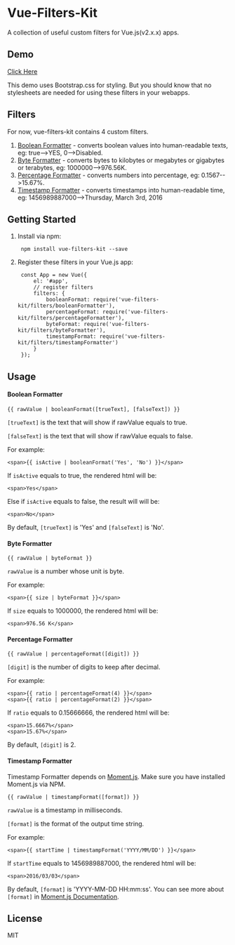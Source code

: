 # Vue-Filters-Kit

A collection of useful custom filters for Vue.js(v2.x.x) apps.

## Demo

[Click Here](https://panteng.github.io/vue-filters-kit/)

This demo uses Bootstrap.css for styling. But you should know that no stylesheets are needed for using these filters in your webapps.

## Filters

For now, vue-filters-kit contains 4 custom filters.

1. [Boolean Formatter](#boolean-formatter) - converts boolean values into human-readable texts, eg: true-->YES, 0-->Disabled.
2. [Byte Formatter](#byte-formatter) - converts bytes to kilobytes or megabytes or gigabytes or terabytes, eg: 1000000-->976.56K.
3. [Percentage Formatter](#percentage-formatter) - converts numbers into percentage, eg: 0.1567-->15.67%.
4. [Timestamp Formatter](#timestamp-formatter) - converts timestamps into human-readable time, eg: 1456989887000-->Thursday, March 3rd, 2016

## Getting Started

1. Install via npm:

        npm install vue-filters-kit --save

2. Register these filters in your Vue.js app:

        const App = new Vue({
            el: '#app',
            // register filters
            filters: {
                booleanFormat: require('vue-filters-kit/filters/booleanFormatter'),
                percentageFormat: require('vue-filters-kit/filters/percentageFormatter'),
                byteFormat: require('vue-filters-kit/filters/byteFormatter'),
                timestampFormat: require('vue-filters-kit/filters/timestampFormatter')
            }
        });

## Usage

#### Boolean Formatter

`{{ rawValue | booleanFormat([trueText], [falseText]) }}`

`[trueText]` is the text that will show if rawValue equals to true.

`[falseText]` is the text that will show if rawValue equals to false.

For example:

    <span>{{ isActive | booleanFormat('Yes', 'No') }}</span>

If `isActive` equals to true, the rendered html will be:

    <span>Yes</span>

Else if `isActive` equals to false, the result will will be:

    <span>No</span>

By default, `[trueText]` is 'Yes' and `[falseText]` is 'No'.

#### Byte Formatter

`{{ rawValue | byteFormat }}`

`rawValue` is a number whose unit is byte.

For example:

    <span>{{ size | byteFormat }}</span>

If `size` equals to 1000000, the rendered html will be:

    <span>976.56 K</span>

#### Percentage Formatter

`{{ rawValue | percentageFormat([digit]) }}`

`[digit]` is the number of digits to keep after decimal.

For example:

    <span>{{ ratio | percentageFormat(4) }}</span>
    <span>{{ ratio | percentageFormat(2) }}</span>

If `ratio` equals to 0.15666666, the rendered html will be:

    <span>15.6667%</span>
    <span>15.67%</span>

By default, `[digit]` is 2.

#### Timestamp Formatter

Timestamp Formatter depends on [Moment.js](http://momentjs.com/). Make sure you have installed Moment.js via NPM.

`{{ rawValue | timestampFormat([format]) }}`

`rawValue` is a timestamp in milliseconds.

`[format]` is the format of the output time string.

For example:

    <span>{{ startTime | timestampFormat('YYYY/MM/DD') }}</span>

If `startTime` equals to 1456989887000, the rendered html will be:

    <span>2016/03/03</span>

By default, `[format]` is 'YYYY-MM-DD HH:mm:ss'. You can see more about `[format]` in [Moment.js Documentation](http://momentjs.com/docs/#/parsing/string-format/).

## License

MIT
